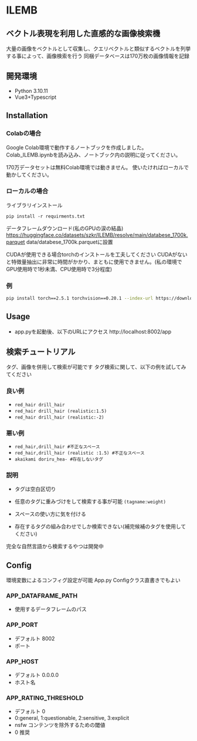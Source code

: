 # ILEMB
## ベクトル表現を利用した直感的な画像検索機
大量の画像をベクトルとして収集し、クエリベクトルと類似するベクトルを列挙する事によって、画像検索を行う
同梱データベースは170万枚の画像情報を記録

## 開発環境
- Python 3.10.11
- Vue3+Typescript

## Installation
### Colabの場合
Google Colab環境で動作するノートブックを作成しました。
Colab_ILEMB.ipynbを読み込み、ノートブック内の説明に従ってください。

170万データセットは無料Colab環境では動きません。
使いたければローカルで動かしてください。


### ローカルの場合
ライブラリインストール
```txt
pip install -r requirments.txt
```
データフレームダウンロード(私のGPUの涙の結晶)
https://huggingface.co/datasets/szkr/ILEMB/resolve/main/databese_1700k.parquet
data/databese_1700k.parquetに設置

CUDAが使用できる場合torchのインストールを工夫してください
CUDAがないと特徴量抽出に非常に時間がかかり、まともに使用できません。(私の環境でGPU使用時で1秒未満、CPU使用時で3分程度)
### 例
```bash
pip install torch==2.5.1 torchvision==0.20.1 --index-url https://download.pytorch.org/whl/cu118
```

## Usage
- app.pyを起動後、以下のURLにアクセス
http://localhost:8002/app

## 検索チュートリアル
タグ、画像を併用して検索が可能です
タグ検索に関して、以下の例を試してみてください
### 良い例
- ```red_hair drill_hair```
- ```red_hair drill_hair (realistic:1.5)```
- ```red_hair drill_hair (realistic:-2)```
### 悪い例
- ```red_hair,drill_hair #不正なスペース```
- ```red_hair,drill_hair (realistic :1.5) #不正なスペース```
- ```akaikami doriru_hea- #存在しないタグ```

### 説明
- タグは空白区切り
- 任意のタグに重みづけをして検索する事が可能
```(tagname:weight)```

- スペースの使い方に気を付ける
- 存在するタグの組み合わせでしか検索できない(補完候補のタグを使用してください)

完全な自然言語から検索するやつは開発中

## Config
環境変数によるコンフィグ設定が可能
App.py Configクラス直書きでもよい

### APP_DATAFRAME_PATH
- 使用するデータフレームのパス

### APP_PORT
- デフォルト 8002
- ポート

### APP_HOST
- デフォルト 0.0.0.0
- ホスト名

### APP_RATING_THRESHOLD
- デフォルト 0
- 0:general, 1:questionable, 2:sensitive, 3:explicit
- nsfw コンテンツを除外するための閾値
- 0 推奨